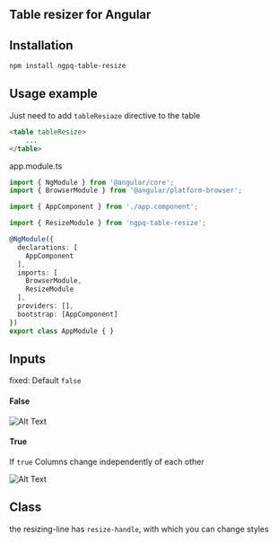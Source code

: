 ## Table resizer for Angular

## Installation

```sh
npm install ngpq-table-resize
```

## Usage example
Just need to add `tableResiaze` directive to the table
```html
<table tableResize>
    ...
</table>
```
app.module.ts
```typescript
import { NgModule } from '@angular/core';
import { BrowserModule } from '@angular/platform-browser';

import { AppComponent } from './app.component';

import { ResizeModule } from 'ngpq-table-resize';

@NgModule({
  declarations: [
    AppComponent
  ],
  imports: [
    BrowserModule,
    ResizeModule
  ],
  providers: [],
  bootstrap: [AppComponent]
})
export class AppModule { }
```

## Inputs
fixed: Default `false`
#### False
![Alt Text](https://s1.gifyu.com/images/Basic.gif)

#### True
If `true` Columns change independently of each other

![Alt Text](https://s5.gifyu.com/images/fixed.gif)

## Class 
the resizing-line has `resize-handle`, with which you can change styles
